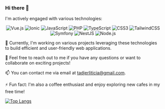### Hi there 👋

I'm actively engaged with various technologies:

<div align="center">
  <img src="https://img.shields.io/badge/vuejs-%2335495e.svg?style=for-the-badge&logo=vuedotjs&logoColor=%234FC08D" alt="Vue.js">
  <img src="https://img.shields.io/badge/Ionic-%233880FF.svg?style=for-the-badge&logo=Ionic&logoColor=white" alt="Ionic">
  <img src="https://img.shields.io/badge/javascript-%23323330.svg?style=for-the-badge&logo=javascript&logoColor=%23F7DF1E" alt="JavaScript">
  <img src="https://img.shields.io/badge/php-%23777BB4.svg?style=for-the-badge&logo=php&logoColor=white" alt="PHP">
  <img src="https://img.shields.io/badge/typescript-%23007ACC.svg?style=for-the-badge&logo=typescript&logoColor=white" alt="TypeScript">
  <img src="https://img.shields.io/badge/css3-%231572B6.svg?style=for-the-badge&logo=css3&logoColor=white" alt="CSS3">
  <img src="https://img.shields.io/badge/tailwindcss-%2338B2AC.svg?style=for-the-badge&logo=tailwind-css&logoColor=white" alt="TailwindCSS">
  <img src="https://img.shields.io/badge/symfony-%23000000.svg?style=for-the-badge&logo=symfony&logoColor=white" alt="Symfony">
  <img src="https://img.shields.io/badge/nestjs-%23E0234E.svg?style=for-the-badge&logo=nestjs&logoColor=white" alt="NestJS">
  <img src="https://img.shields.io/badge/node.js-6DA55F?style=for-the-badge&logo=node.js&logoColor=white" alt="Node.js">
</div>

🔭 Currently, I'm working on various projects leveraging these technologies to build efficient and user-friendly web applications.

💬 Feel free to reach out to me if you have any questions or want to collaborate on exciting projects!

📫 You can contact me via email at [tadjerliticia@gmail.com](mailto:tadjerliticia@gmail.com).

⚡ Fun fact: I'm also a coffee enthusiast and enjoy exploring new cafes in my free time!

[![Top Langs](https://github-readme-stats.vercel.app/api/top-langs/?username=ltadjer&layout=compact&theme=onedark&count_private=true)](https://github.com/anuraghazra/github-readme-stats)
